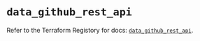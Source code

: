 # `data_github_rest_api`

Refer to the Terraform Registory for docs: [`data_github_rest_api`](https://registry.terraform.io/providers/integrations/github/5.34.0/docs/data-sources/rest_api).
